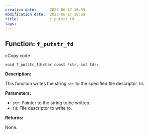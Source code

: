 ```yaml
---
creation date:		2023-06-17 18:59
modification date:	2023-06-17 18:59
title: 				f_putstr_fd
tags:
---
```

## Function: `f_putstr_fd`

cCopy code

`void f_putstr_fd(char const *str, int fd);`

**Description:**

This function writes the string `str` to the specified file descriptor `fd`.

**Parameters:**

- `str`: Pointer to the string to be written.
- `fd`: File descriptor to write to.

**Returns:**

None.
